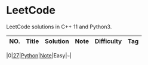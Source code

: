 LeetCode
========

LeetCode solutions in C++ 11 and Python3.

|NO.|Title|Solution|Note|Difficulty|Tag|
|---|-----|--------|----|----------|---|

|0|[27](~)|[Python](./27.py)|[Note](./27.py)|Easy|`~`|
